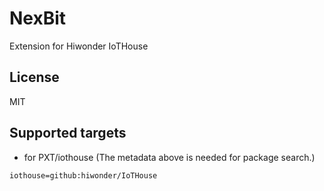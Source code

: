 # NexBit

Extension for Hiwonder IoTHouse

## License

MIT

## Supported targets

* for PXT/iothouse
(The metadata above is needed for package search.)

```package
iothouse=github:hiwonder/IoTHouse
```

